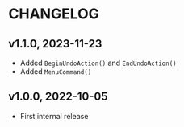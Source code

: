 # CHANGELOG

## v1.1.0, 2023-11-23

- Added `BeginUndoAction()` and `EndUndoAction()`
- Added `MenuCommand()`


## v1.0.0, 2022-10-05


- First internal release
